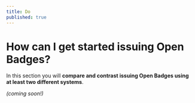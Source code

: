 ```yaml
---
title: Do
published: true
---
```


# How can I get started issuing Open Badges?

In this section you will **compare and contrast issuing Open Badges using at least two different systems**.

*(coming soon!)*

